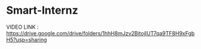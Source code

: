 # Smart-Internz
VIDEO LINK :
https://drive.google.com/drive/folders/1hhH8mJzv2BitojIUT7qa9TF8H9xFgbH5?usp=sharing
